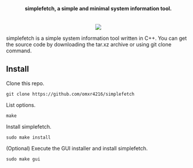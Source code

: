 <p align="center">
  <b>simplefetch, a simple and minimal system information tool. </b><br>
  <br><br>
  <img src="https://github.com/omxr4216/simplefetch/blob/main/assets/asset.png?raw=true">
</p>

simplefetch is a simple system information tool written in C++.
You can get the source code by downloading the tar.xz archive or using git clone command.

## Install
Clone this repo.
```
git clone https://github.com/omxr4216/simplefetch
```
List options.
```
make
```
Install simplefetch.
```
sudo make install
```
(Optional) Execute the GUI installer and install simplefetch.
```
sudo make gui
```
